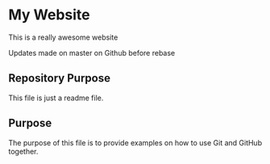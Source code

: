 # My Website

This is a really awesome website

Updates made on master on Github before rebase

## Repository Purpose
This file is just a readme file.
## Purpose

The purpose of this file is to provide examples
on how to use Git and GitHub together.
